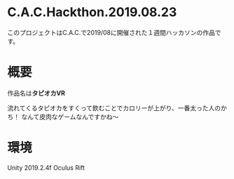 # C.A.C.Hackthon.2019.08.23
このプロジェクトはC.A.C.で2019/08に開催された１週間ハッカソンの作品です。

# 概要
作品名は**タピオカVR**

流れてくるタピオカをすくって飲むことでカロリーが上がり、一番太った人のかち！
なんて皮肉なゲームなんですかね〜

# 環境
Unity 2019.2.4f
Oculus Rift
